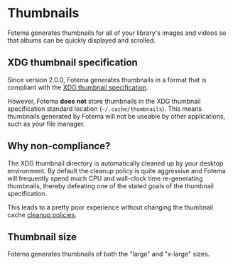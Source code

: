 <!--
SPDX-FileCopyrightText: © 2024 David Bliss

SPDX-License-Identifier: GFDL-1.3-or-later
-->

# Thumbnails

Fotema generates thumbnails for all of your library's images and videos
so that albums can be quickly displayed and scrolled.

## XDG thumbnail specification

Since version 2.0.0, Fotema generates thumbnails in a format that is compliant with the
[XDG thumbnail specification](https://specifications.freedesktop.org/thumbnail-spec/latest/index.html#history).

However, Fotema __does not__ store thumbnails in the XDG thumbnail specification standard
location (`~/.cache/thumbnails`). This means thumbnails generated by Fotema
will not be useable by other applications, such as your file manager.

## Why non-compliance?

The XDG thumbnail directory is automatically cleaned up by your desktop environment.
By default the cleanup policy is quite aggressive and Fotema will frequently spend
much CPU and wall-clock time re-generating thumbnails, thereby defeating one of the
stated goals of the thumbnail specification.

This leads to a pretty poor experience without changing the thumbnail
cache [cleanup policies](https://davejansen.com/increase-thumbnail-cache-in-ubuntu/).

## Thumbnail size

Fotema generates thumbnails of both the "large" and "x-large" sizes.
